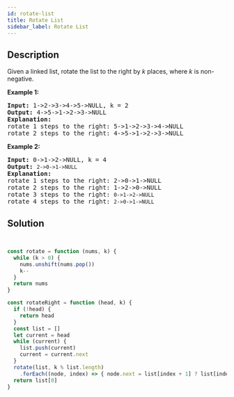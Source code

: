 ```yaml
---
id: rotate-list
title: Rotate List
sidebar_label: Rotate List
---
```

## Description
<div class="description">
<p>Given a linked&nbsp;list, rotate the list to the right by <em>k</em> places, where <em>k</em> is non-negative.</p>

<p><strong>Example 1:</strong></p>

<pre>
<strong>Input:</strong> 1-&gt;2-&gt;3-&gt;4-&gt;5-&gt;NULL, k = 2
<strong>Output:</strong> 4-&gt;5-&gt;1-&gt;2-&gt;3-&gt;NULL
<strong>Explanation:</strong>
rotate 1 steps to the right: 5-&gt;1-&gt;2-&gt;3-&gt;4-&gt;NULL
rotate 2 steps to the right: 4-&gt;5-&gt;1-&gt;2-&gt;3-&gt;NULL
</pre>

<p><strong>Example 2:</strong></p>

<pre>
<strong>Input:</strong> 0-&gt;1-&gt;2-&gt;NULL, k = 4
<strong>Output:</strong> <code>2-&gt;0-&gt;1-&gt;NULL</code>
<strong>Explanation:</strong>
rotate 1 steps to the right: 2-&gt;0-&gt;1-&gt;NULL
rotate 2 steps to the right: 1-&gt;2-&gt;0-&gt;NULL
rotate 3 steps to the right:&nbsp;<code>0-&gt;1-&gt;2-&gt;NULL</code>
rotate 4 steps to the right:&nbsp;<code>2-&gt;0-&gt;1-&gt;NULL</code></pre>

</div>

## Solution
```javascript


const rotate = function (nums, k) {
  while (k > 0) {
    nums.unshift(nums.pop())
    k--
  }
  return nums
}

const rotateRight = function (head, k) {
  if (!head) {
    return head
  }
  const list = []
  let current = head
  while (current) {
    list.push(current)
    current = current.next
  }
  rotate(list, k % list.length)
    .forEach((node, index) => { node.next = list[index + 1] ? list[index + 1] : null })
  return list[0]
}

```